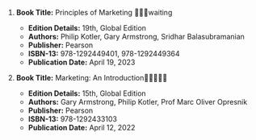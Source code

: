 1. **Book Title:** Principles of Marketing 📒🔐🚫waiting
   - **Edition Details:** 19th, Global Edition
   - **Authors:** Philip Kotler, Gary Armstrong, Sridhar Balasubramanian
   - **Publisher:** Pearson
   - **ISBN-13:** 978-1292449401, 978-1292449364
   - **Publication Date:** April 19, 2023

2. **Book Title:** Marketing: An Introduction🚨🚨🚨🚨🚨
   - **Edition Details:** 15th, Global Edition
   - **Authors:** Gary Armstrong, Philip Kotler, Prof Marc Oliver Opresnik
   - **Publisher:** Pearson
   - **ISBN-13:** 978-1292433103
   - **Publication Date:** April 12, 2022
